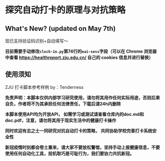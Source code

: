 # 探究自动打卡的原理与对抗策略

## What's New? (updated on May 7th)

现已支持验证码识别+自动填写～

**目前需要手动修改`clock-in.py`第74行的`eai-sess`字段（可以在 Chrome 浏览器中查看 https://healthreport.zju.edu.cn/ 自己的 cookies 信息并进行替换）**

## 使用须知

ZJU 打卡脚本参考样例 by：Tenderness

**免责声明：本脚本仅供内部学习研究使用，请勿将其用作任何实际用途，否则后果自负，作者将不为其承担任何法律责任，下载后请24h内删除**

**本脚本使用API均为开放API， 如需学习或测试请查看仓库内的doc.md和doc.pdf，注意，请勿将其用于现实生活中的健康打卡操作**

**同时欢迎有志之士一同研究对抗自动打卡的策略， 共同协助学校完善打卡系统安全性**

**新冠疫情时刻都会卷土重来，请大家不要放松警惕，坚持手动上报健康信息，不要使用任何自动化工具，投机取巧是可耻行为，我们要协力共抗新冠。**
